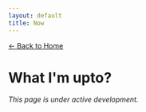 ```yaml
---
layout: default
title: Now
---
```


[← Back to Home](/)

# What I'm upto?

*This page is under active development.*